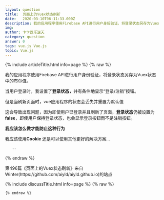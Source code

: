 ```yaml
---
layout: question
title:  页面上的Vuex状态刷新
date:   2020-03-10T06:11:33.000Z
description: 我的应用程序使用Firebase API进行用户身份验证，将登录状态另存为Vuex状态中的布尔值。当用户登录时，我设置了登录状态，并有条件地显示“登录...
img: 
author: 卡卡西乐逆天
category: question
answer: 0
tags: vue.js Vue.js
topic: Vue.js
---
```

<div class="article-root">
  <div class="article">
    {% include articleTitle.html info=page %}
    {% raw %}
    <div class="article-content"><p><font style="vertical-align: inherit;"><font style="vertical-align: inherit;">我的应用程序使用Firebase API进行用户身份验证，将登录状态另存为Vuex状态中的布尔值。</font></font></p>

<p><font style="vertical-align: inherit;"><font style="vertical-align: inherit;">当用户登录时，我设置了</font></font><strong><font style="vertical-align: inherit;"><font style="vertical-align: inherit;">登录状态，</font></font></strong><font style="vertical-align: inherit;"><font style="vertical-align: inherit;">并有条件地显示“登录/注销”按钮。</font></font></p>

<p><font style="vertical-align: inherit;"><font style="vertical-align: inherit;">但是当刷新页面时，vue应用程序的状态会丢失并重置为默认值</font></font></p>

<p><font style="vertical-align: inherit;"><font style="vertical-align: inherit;">这会导致出现问题，因为即使用户已登录并且刷新了页面，</font></font><strong><font style="vertical-align: inherit;"><font style="vertical-align: inherit;">登录状态</font></font></strong><font style="vertical-align: inherit;"><font style="vertical-align: inherit;">仍被</font><font style="vertical-align: inherit;">设置为</font></font><strong><font style="vertical-align: inherit;"><font style="vertical-align: inherit;">false</font></font></strong><font style="vertical-align: inherit;"><font style="vertical-align: inherit;">，即使用户保持登录状态，也会显示登录按钮而不是注销按钮。</font></font></p>

<p><strong><font style="vertical-align: inherit;"><font style="vertical-align: inherit;">我应该怎么做才能防止这种行为</font></font></strong></p>

<p><font style="vertical-align: inherit;"><font style="vertical-align: inherit;">我应该使用</font></font><strong><font style="vertical-align: inherit;"><font style="vertical-align: inherit;">Cookie</font></font></strong><font style="vertical-align: inherit;"><font style="vertical-align: inherit;"> 
还是</font><font style="vertical-align: inherit;">可以使用</font><font style="vertical-align: inherit;">其他更好的解决方案...</font></font></p>

<ul><font style="vertical-align: inherit;"><font style="vertical-align: inherit;">
 -- 
</font></font></ul></div>
    {% endraw %}
  </div>
  <p class="winter_mark">第496篇《页面上的Vuex状态刷新》来自Winter(https://github.com/aiyld/aiyld.github.io)的站点</p>
  <div class="discuss-wrapper">
    {% include discussTitle.html info=page %}
    {% raw %}
    
    {% endraw %}
  </div>
<div>
